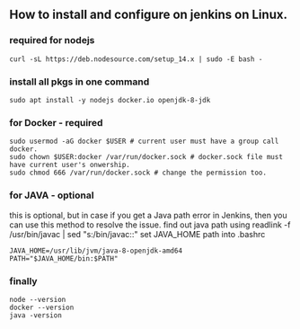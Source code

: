 ## How to install and configure on jenkins on Linux. 

### required for nodejs
``` curl -sL https://deb.nodesource.com/setup_14.x | sudo -E bash - ```

### install all pkgs in one command
``` sudo apt install -y nodejs docker.io openjdk-8-jdk ```

### for Docker - required
``` 
sudo usermod -aG docker $USER # current user must have a group call docker.
sudo chown $USER:docker /var/run/docker.sock # docker.sock file must have current user's onwership.
sudo chmod 666 /var/run/docker.sock # change the permission too. 
```

### for JAVA - optional
this is optional, but in case if you get a Java path error in Jenkins,
then you can use this method to resolve the issue.
find out java path using
readlink -f /usr/bin/javac | sed "s:/bin/javac::"
set JAVA_HOME path into .bashrc
```
JAVA_HOME=/usr/lib/jvm/java-8-openjdk-amd64
PATH="$JAVA_HOME/bin:$PATH"
```
### finally
```
node --version
docker --version
java -version
```
